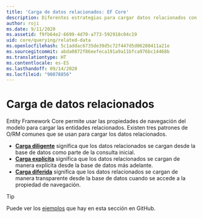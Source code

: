 ```yaml
---
title: 'Carga de datos relacionados: EF Core'
description: Diferentes estrategias para cargar datos relacionados con Entity Framework Core
author: roji
ms.date: 9/11/2020
ms.assetid: f9fb64e2-6699-4d70-a773-592918c04c19
uid: core/querying/related-data
ms.openlocfilehash: 5c1addac6735de39d5c72f447d5d06280411a21e
ms.sourcegitcommit: abda0872f86eefeca191a9a11bfca976bc14468b
ms.translationtype: HT
ms.contentlocale: es-ES
ms.lasthandoff: 09/14/2020
ms.locfileid: "90078856"
---
```

# <a name="loading-related-data"></a>Carga de datos relacionados

Entity Framework Core permite usar las propiedades de navegación del modelo para cargar las entidades relacionados. Existen tres patrones de O/RM comunes que se usan para cargar los datos relacionados.

* **[Carga diligente](xref:core/querying/related-data/eager)** significa que los datos relacionados se cargan desde la base de datos como parte de la consulta inicial.
* **[Carga explícita](xref:core/querying/related-data/explicit)** significa que los datos relacionados se cargan de manera explícita desde la base de datos más adelante.
* **[Carga diferida](xref:core/querying/related-data/lazy)** significa que los datos relacionados se cargan de manera transparente desde la base de datos cuando se accede a la propiedad de navegación.

> [!TIP]
> Puede ver los [ejemplos](https://github.com/dotnet/EntityFramework.Docs/tree/master/samples/core/Querying) que hay en esta sección en GitHub.

